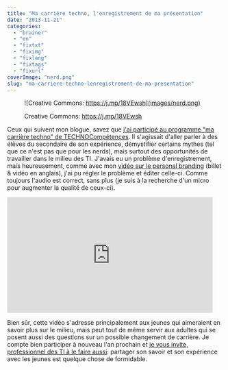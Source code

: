 ```yaml
---
title: "Ma carrière techno, l'enregistrement de ma présentation"
date: "2013-11-21"
categories: 
  - "brainer"
  - "en"
  - "fixtxt"
  - "fiximg"
  - "fixlang"
  - "fixtags"
  - "fixurl"
coverImage: "nerd.png"
slug: "ma-carriere-techno-lenregistrement-de-ma-presentation"
---
```


<figure>

![Creative Commons: https://j.mp/18VEwsh](images/nerd.png)

<figcaption>

Creative Commons: https://j.mp/18VEwsh

</figcaption>

</figure>

Ceux qui suivent mon blogue, savez que [j'ai participé au programme "ma carrière techno" de TECHNOCompétences](http://fred.dev/ma-carriere-techno-notre-responsabilite-en-tant-que-professionnel-des-tic/ "Ma carrière techno – notre responsabilité en tant que professionnel des TIC"). Il s'agissait d'aller parler à des élèves du secondaire de son expérience, démystifier certains mythes (tel que ce n'est pas que pour les nerds), mais surtout des opportunités de travailler dans le milieu des TI. J'avais eu un problème d'enregistrement, mais heureusement, comme avec mon [vidéo sur le personal branding](http://fred.dev/personal-branding-the-recording-of-my-presentation/ "Personal branding, the recording of my presentation") (billet & vidéo en anglais), j'ai pu régler le problème et éditer celle-ci. Comme toujours l'audio est correct, sans plus (je suis à la recherche d'un micro pour augmenter la qualité de ceux-ci).

<iframe width="480" height="270" src="https://www.youtube.com/embed/dG2pO3FbEdM?feature=oembed" frameborder="0" allowfullscreen></iframe>

Bien sûr, cette vidéo s'adresse principalement aux jeunes qui aimeraient en savoir plus sur le milieu, mais peut tout de même servir aux adultes qui se posent aussi des questions sur un possible changement de carrière. Je compte bien participer à nouveau l'an prochain et [je vous invite, professionnel des TI à le faire aussi](http://fred.dev/ma-carriere-techno-notre-responsabilite-en-tant-que-professionnel-des-tic/ "Ma carrière techno – notre responsabilité en tant que professionnel des TIC"): partager son savoir et son expérience avec les jeunes est quelque chose de formidable.
